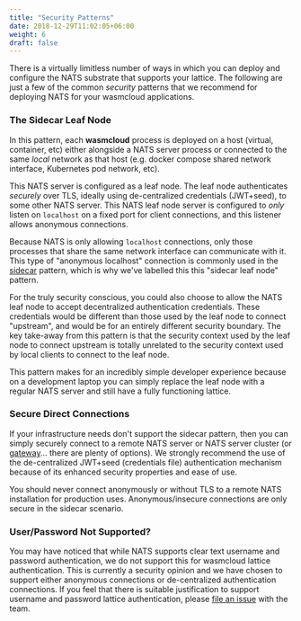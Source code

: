```yaml
---
title: "Security Patterns"
date: 2018-12-29T11:02:05+06:00
weight: 6
draft: false
---
```


There is a virtually limitless number of ways in which you can deploy and configure the NATS substrate that supports your lattice. The following are just a few of the common _security_ patterns that we recommend for deploying NATS for your wasmcloud applications.

### The Sidecar Leaf Node

In this pattern, each **wasmcloud** process is deployed on a host (virtual, container, etc) either alongside a NATS server process or connected to the same _local_ network as that host (e.g. docker compose shared network interface, Kubernetes pod network, etc).

This NATS server is configured as a leaf node. The leaf node authenticates _securely_ over TLS, ideally using de-centralized credentials (JWT+seed), to some other NATS server. This NATS leaf node server is configured to _only_ listen on `localhost` on a fixed port for client connections, and this listener allows anonymous connections.

Because NATS is only allowing `localhost` connections, only those processes that share the same network interface can communicate with it. This type of "anonymous localhost" connection is commonly used in the [sidecar](https://docs.microsoft.com/en-us/azure/architecture/patterns/sidecar) pattern, which is why we've labelled this this "sidecar leaf node" pattern.

For the truly security conscious, you could also choose to allow the NATS leaf node to accept decentralized authentication credentials. These credentials would be different than those used by the leaf node to connect "upstream", and would be for an entirely different security boundary. The key take-away from this pattern is that the security context used by the leaf node to connect upstream is totally unrelated to the security context used by local clients to connect to the leaf node.

This pattern makes for an incredibly simple developer experience because on a development laptop you can simply replace the leaf node with a regular NATS server and still have a fully functioning lattice.

### Secure Direct Connections

If your infrastructure needs don't support the sidecar pattern, then you can simply securely connect to a remote NATS server or NATS server cluster (or [gateway](https://docs.nats.io/nats-server/configuration/gateways)... there are plenty of options). We strongly recommend the use of the de-centralized JWT+seed (credentials file) authentication mechanism because of its enhanced security properties and ease of use.

You should never connect anonymously or without TLS to a remote NATS installation for production uses. Anonymous/insecure connections are only secure in the sidecar scenario.

### User/Password Not Supported?

You may have noticed that while NATS supports clear text username and password authentication, we do not support this for wasmcloud lattice authentication. This is currently a security opinion and we have chosen to support either anonymous connections or de-centralized authentication connections. If you feel that there is suitable justification to support username and password lattice authentication, please [file an issue](https://github.com/wasmcloud/wasmcloud/issues) with the team.
